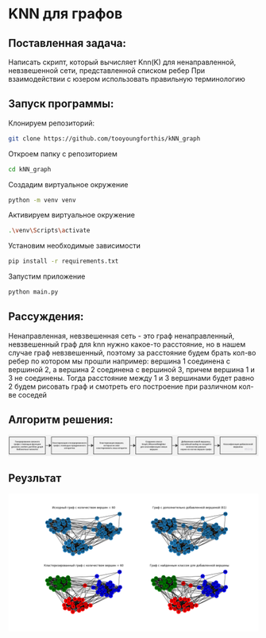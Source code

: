 # KNN для графов

## Поставленная задача:
Написать скрипт, который вычисляет Knn(K)
для ненаправленной, невзвешенной сети, представленной списком ребер
При взаимодействии с юзером использовать правильную терминологию

## Запуск программы:
Клонируем репозиторий:
```bash
git clone https://github.com/tooyoungforthis/kNN_graph
```

Откроем папку с репозиторием
```bash
cd kNN_graph
```

Создадим виртуальное окружение
```bash
python -m venv venv
```

Активируем виртуальное окружение
```bash
.\venv\Scripts\activate
```

Установим необходимые зависимости
```bash
pip install -r requirements.txt
```

Запустим приложение
```bash
python main.py
```

## Рассуждения:
Ненаправленная, невзвешенная сеть - это граф ненаправленный, невзвешенный граф
для knn нужно какое-то расстояние, но в нашем случае граф невзвешенный,
поэтому за расстояние будем брать кол-во ребер по котором мы прошли
например: вершина 1 соединена с вершиной 2, а вершина 2 соединена с вершиной 3,
причем вершина 1 и 3 не соединены.
Тогда расстояние между 1 и 3 вершинами будет равно 2
будем рисовать граф и смотреть его построение при различном кол-ве соседей

## Алгоритм решения:
![](solution.jpg)

## Реузльтат
![](Figure_1.png)


